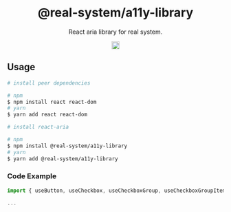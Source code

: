 <h1 align="center">@real-system/a11y-library</h1>
<p align="center">React aria library for real system.</p>
<p align="center">
<a href="https://www.npmjs.com/package/@real-system/a11y-library"><img src="https://badgen.net/npm/v/@real-system/a11y-library?label=&icon=npm&color=blue" alt="npm version" height="18"/></a>
</p>

## Usage

```bash
# install peer dependencies

# npm
$ npm install react react-dom 
# yarn
$ yarn add react react-dom 

# install react-aria

# npm
$ npm install @real-system/a11y-library
# yarn
$ yarn add @real-system/a11y-library
```

### Code Example

```javascript
import { useButton, useCheckbox, useCheckboxGroup, useCheckboxGroupItem } from '@real-system/a11y-library';

...

```
